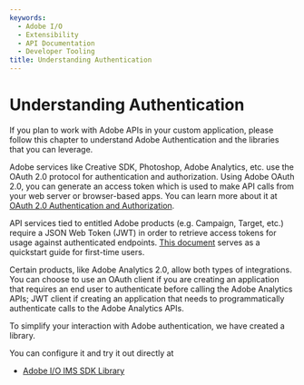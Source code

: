 ```yaml
---
keywords:
  - Adobe I/O
  - Extensibility
  - API Documentation
  - Developer Tooling
title: Understanding Authentication
---
```


# Understanding Authentication

If you plan to work with Adobe APIs in your custom application, please follow this chapter to understand Adobe Authentication and the libraries that you can leverage. 

Adobe services like Creative SDK, Photoshop, Adobe Analytics, etc. use the OAuth 2.0 protocol for authentication and authorization. Using Adobe OAuth 2.0, you can generate an access token which is used to make API calls from your web server or browser-based apps. You can learn more about it at [OAuth 2.0 Authentication and Authorization](/developer-console/docs/guides/authentication/OAuth/).

API services tied to entitled Adobe products (e.g. Campaign, Target, etc.) require a JSON Web Token (JWT) in order to retrieve access tokens for usage against authenticated endpoints. [This document](/developer-console/docs/guides/authentication/JWT/) serves as a quickstart guide for first-time users.

Certain products, like Adobe Analytics 2.0, allow both types of integrations. You can choose to use an OAuth client if you are creating an application that requires an end user to authenticate before calling the Adobe Analytics APIs; JWT client if creating an application that needs to programmatically authenticate calls to the Adobe Analytics APIs.

To simplify your interaction with Adobe authentication, we have created a library.

You can configure it and try it out directly at 
- [Adobe I/O IMS SDK Library](https://github.com/adobe/aio-lib-ims)

